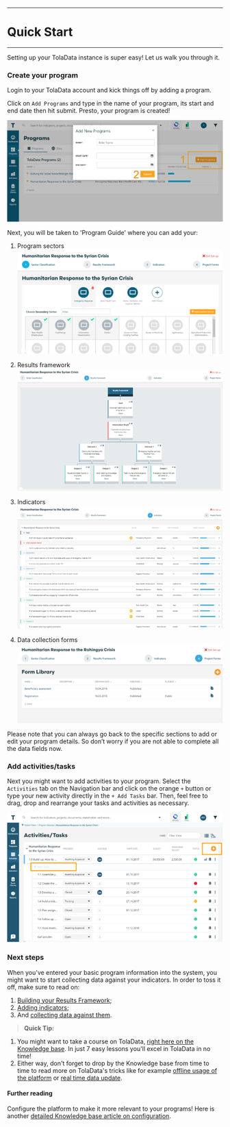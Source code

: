 ****
# Quick Start
---

Setting up your TolaData instance is super easy! Let us walk you through it.

### Create your program

Login to your TolaData account and kick things off by adding a program.

Click on `Add Programs` and type in the name of your program, its start and end date then hit submit. Presto, your program is created!

![](/assets/add_program.PNG)

Next, you will be taken to 'Program Guide' where you can add your:

1. Program sectors
![](/assets/sectors_guide.png)

2. Results framework
![](/assets/RF_guide.png)
3. Indicators
![](/assets/indicators_guide.png)
4. Data collection forms
![](/assets/form_guide.png)

Please note that you can always go back to the specific sections to add or edit your program details. So don’t worry if you are not able to complete all the data fields now.

### Add activities/tasks 

Next you might want to add activities to your program. Select the `Activities` tab on the Navigation bar and click on the orange `+` button or type your new activity directly in the `+ Add Tasks` bar. Then, feel free to drag, drop and rearrange your tasks and activities as necessary.

![](/assets/add_activities_quick_start.PNG)

### Next steps

When you've entered your basic program information into the system, you might want to start collecting data against your indicators. In order to toss it off, make sure to read on:
1. [Building your Results Framework](https://help.toladata.com/en/6-programs/adding-levels.html);
2. [Adding indicators](https://help.toladata.com/en/8-indicators/adding-indicators.html); 
3. And [collecting data against them](https://help.toladata.com/en/8-indicators/linking-evidence-to-collected-data.html).

> **Quick Tip:** 
1. You might want to take a course on TolaData, [right here on the Knowledge base](https://help.toladata.com/en/12-learn-toladata/about-this-course.html). In just 7 easy lessons you'll excel in TolaData in no time!
2. Either way, don't forget to drop by the Knowledge base from time to time to read more on TolaData's tricks like for example [offline usage of the platform](https://help.toladata.com/en/5-navigation/offline-use-of-toladata.html) or [real time data update](https://help.toladata.com/en/11-track/update-data-real-time.html). 

#### Further reading
Configure the platform to make it more relevant to your programs! Here is another [detailed Knowledge base article on configuration](https://help.toladata.com/en/4-manage-users/configuration.html).




